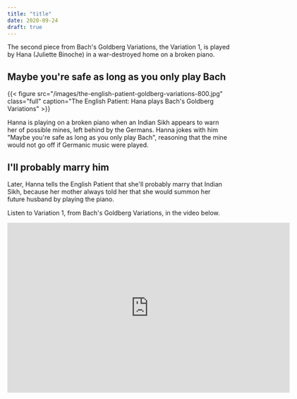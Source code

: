 ```yaml
---
title: "title"
date: 2020-09-24
draft: true
---
```


The second piece from Bach's Goldberg Variations, the Variation 1, is played by Hana (Juliette Binoche) in a war-destroyed home on a broken piano. 

## Maybe you're safe as long as you only play Bach

{{< figure src="/images/the-english-patient-goldberg-variations-800.jpg" class="full" caption="The English Patient: Hana plays Bach's Goldberg Variations" >}}

Hanna is playing on a broken piano when an Indian Sikh appears to warn her of possible mines, left behind by the Germans. Hanna jokes with him "Maybe you're safe as long as you only play Bach", reasoning that the mine would not go off if Germanic music were played.

## I'll probably marry him

Later, Hanna tells the English Patient that she'll probably marry that Indian Sikh, because her mother always told her that she would summon her future husband by playing the piano.

Listen to Variation 1, from Bach's Goldberg Variations, in the video below.

<iframe width="640" height="385" src="https://www.youtube.com/embed/15ezpwCHtJs?controls=0&start=300" frameborder="0" allow="accelerometer; autoplay; clipboard-write; encrypted-media; gyroscope; picture-in-picture" allowfullscreen></iframe>


